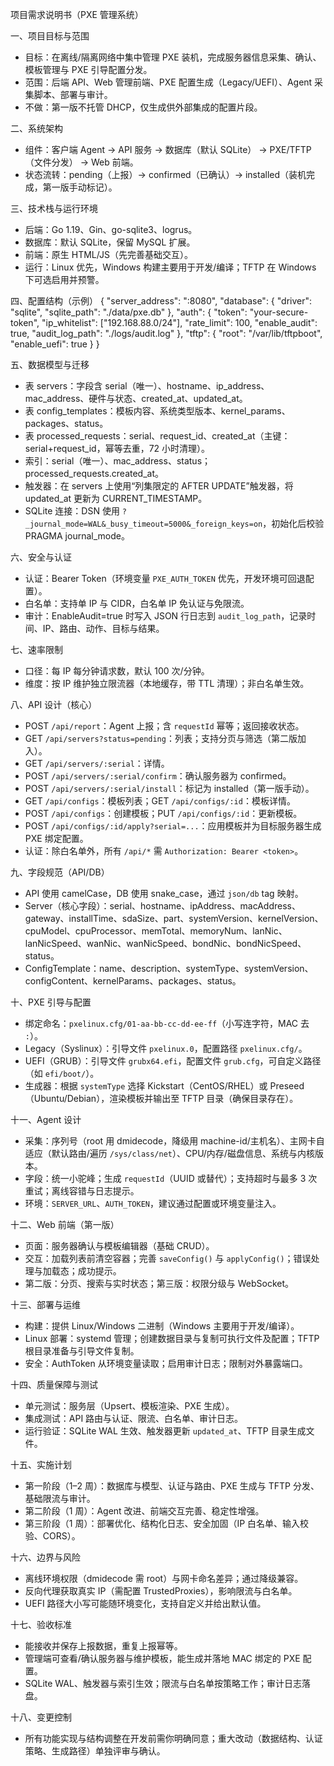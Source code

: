 项目需求说明书（PXE 管理系统）

一、项目目标与范围
- 目标：在离线/隔离网络中集中管理 PXE 装机，完成服务器信息采集、确认、模板管理与 PXE 引导配置分发。
- 范围：后端 API、Web 管理前端、PXE 配置生成（Legacy/UEFI）、Agent 采集脚本、部署与审计。
- 不做：第一版不托管 DHCP，仅生成供外部集成的配置片段。

二、系统架构
- 组件：客户端 Agent → API 服务 → 数据库（默认 SQLite） → PXE/TFTP（文件分发） → Web 前端。
- 状态流转：pending（上报）→ confirmed（已确认）→ installed（装机完成，第一版手动标记）。

三、技术栈与运行环境
- 后端：Go 1.19、Gin、go-sqlite3、logrus。
- 数据库：默认 SQLite，保留 MySQL 扩展。
- 前端：原生 HTML/JS（先完善基础交互）。
- 运行：Linux 优先，Windows 构建主要用于开发/编译；TFTP 在 Windows 下可选启用并预警。

四、配置结构（示例）
{
  "server_address": ":8080",
  "database": {
    "driver": "sqlite",
    "sqlite_path": "./data/pxe.db"
  },
  "auth": {
    "token": "your-secure-token",
    "ip_whitelist": ["192.168.88.0/24"],
    "rate_limit": 100,
    "enable_audit": true,
    "audit_log_path": "./logs/audit.log"
  },
  "tftp": {
    "root": "/var/lib/tftpboot",
    "enable_uefi": true
  }
}

五、数据模型与迁移
- 表 servers：字段含 serial（唯一）、hostname、ip_address、mac_address、硬件与状态、created_at、updated_at。
- 表 config_templates：模板内容、系统类型版本、kernel_params、packages、status。
- 表 processed_requests：serial、request_id、created_at（主键：serial+request_id，幂等去重，72 小时清理）。
- 索引：serial（唯一）、mac_address、status；processed_requests.created_at。
- 触发器：在 servers 上使用“列集限定的 AFTER UPDATE”触发器，将 updated_at 更新为 CURRENT_TIMESTAMP。
- SQLite 连接：DSN 使用 `?_journal_mode=WAL&_busy_timeout=5000&_foreign_keys=on`，初始化后校验 PRAGMA journal_mode。

六、安全与认证
- 认证：Bearer Token（环境变量 `PXE_AUTH_TOKEN` 优先，开发环境可回退配置）。
- 白名单：支持单 IP 与 CIDR，白名单 IP 免认证与免限流。
- 审计：EnableAudit=true 时写入 JSON 行日志到 `audit_log_path`，记录时间、IP、路由、动作、目标与结果。

七、速率限制
- 口径：每 IP 每分钟请求数，默认 100 次/分钟。
- 维度：按 IP 维护独立限流器（本地缓存，带 TTL 清理）；非白名单生效。

八、API 设计（核心）
- POST `/api/report`：Agent 上报；含 `requestId` 幂等；返回接收状态。
- GET `/api/servers?status=pending`：列表；支持分页与筛选（第二版加入）。
- GET `/api/servers/:serial`：详情。
- POST `/api/servers/:serial/confirm`：确认服务器为 confirmed。
- POST `/api/servers/:serial/install`：标记为 installed（第一版手动）。
- GET `/api/configs`：模板列表；GET `/api/configs/:id`：模板详情。
- POST `/api/configs`：创建模板；PUT `/api/configs/:id`：更新模板。
- POST `/api/configs/:id/apply?serial=...`：应用模板并为目标服务器生成 PXE 绑定配置。
- 认证：除白名单外，所有 `/api/*` 需 `Authorization: Bearer <token>`。

九、字段规范（API/DB）
- API 使用 camelCase，DB 使用 snake_case，通过 `json/db` tag 映射。
- Server（核心字段）：serial、hostname、ipAddress、macAddress、gateway、installTime、sdaSize、part、systemVersion、kernelVersion、cpuModel、cpuProcessor、memTotal、memoryNum、lanNic、lanNicSpeed、wanNic、wanNicSpeed、bondNic、bondNicSpeed、status。
- ConfigTemplate：name、description、systemType、systemVersion、configContent、kernelParams、packages、status。

十、PXE 引导与配置
- 绑定命名：`pxelinux.cfg/01-aa-bb-cc-dd-ee-ff`（小写连字符，MAC 去 `:`）。
- Legacy（Syslinux）：引导文件 `pxelinux.0`，配置路径 `pxelinux.cfg/`。
- UEFI（GRUB）：引导文件 `grubx64.efi`，配置文件 `grub.cfg`，可自定义路径（如 `efi/boot/`）。
- 生成器：根据 `systemType` 选择 Kickstart（CentOS/RHEL）或 Preseed（Ubuntu/Debian），渲染模板并输出至 TFTP 目录（确保目录存在）。

十一、Agent 设计
- 采集：序列号（root 用 dmidecode，降级用 machine-id/主机名）、主网卡自适应（默认路由/遍历 `/sys/class/net`）、CPU/内存/磁盘信息、系统与内核版本。
- 字段：统一小驼峰；生成 `requestId`（UUID 或替代）；支持超时与最多 3 次重试；离线容错与日志提示。
- 环境：`SERVER_URL`、`AUTH_TOKEN`，建议通过配置或环境变量注入。

十二、Web 前端（第一版）
- 页面：服务器确认与模板编辑器（基础 CRUD）。
- 交互：加载列表前清空容器；完善 `saveConfig()` 与 `applyConfig()`；错误处理与加载态；成功提示。
- 第二版：分页、搜索与实时状态；第三版：权限分级与 WebSocket。

十三、部署与运维
- 构建：提供 Linux/Windows 二进制（Windows 主要用于开发/编译）。
- Linux 部署：systemd 管理；创建数据目录与复制可执行文件及配置；TFTP 根目录准备与引导文件复制。
- 安全：AuthToken 从环境变量读取；启用审计日志；限制对外暴露端口。

十四、质量保障与测试
- 单元测试：服务层（Upsert、模板渲染、PXE 生成）。
- 集成测试：API 路由与认证、限流、白名单、审计日志。
- 运行验证：SQLite WAL 生效、触发器更新 `updated_at`、TFTP 目录生成文件。

十五、实施计划
- 第一阶段（1–2 周）：数据库与模型、认证与路由、PXE 生成与 TFTP 分发、基础限流与审计。
- 第二阶段（1 周）：Agent 改进、前端交互完善、稳定性增强。
- 第三阶段（1 周）：部署优化、结构化日志、安全加固（IP 白名单、输入校验、CORS）。

十六、边界与风险
- 离线环境权限（dmidecode 需 root）与网卡命名差异；通过降级兼容。
- 反向代理获取真实 IP（需配置 TrustedProxies），影响限流与白名单。
- UEFI 路径大小写可能随环境变化，支持自定义并给出默认值。

十七、验收标准
- 能接收并保存上报数据，重复上报幂等。
- 管理端可查看/确认服务器与维护模板，能生成并落地 MAC 绑定的 PXE 配置。
- SQLite WAL、触发器与索引生效；限流与白名单按策略工作；审计日志落盘。

十八、变更控制
- 所有功能实现与结构调整在开发前需你明确同意；重大改动（数据结构、认证策略、生成路径）单独评审与确认。